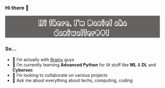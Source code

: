 ### Hi there 👋


![alt text](https://raw.githubusercontent.com/daniwalter001/daniwalter001/main/prof3.png)

### So...

- 🔭 I’m actually with [Brainy](https://github.com/Brainy-Docs) guys
- 🌱 I’m currently learning **Advanced Python** for IA stuff like **ML** & **DL** and **Cybersec**
- 👯 I’m looking to collaborate on various projects 
- 💬 Ask me about everything about techs, computing, coding
